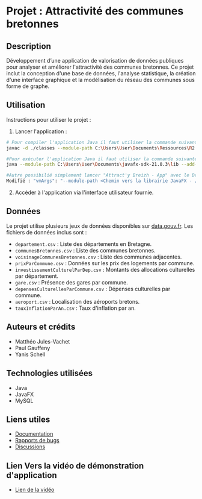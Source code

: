 # Projet : Attractivité des communes bretonnes

## Description
Développement d’une application de valorisation de données publiques pour analyser et améliorer l'attractivité des communes bretonnes. Ce projet inclut la conception d'une base de données, l'analyse statistique, la création d'une interface graphique et la modélisation du réseau des communes sous forme de graphe.

## Utilisation
Instructions pour utiliser le projet :

1. Lancer l'application :
```bash
# Pour compiler l'application Java il faut utiliser la commande suivante :
javac -d ./classes --module-path C:\Users\User\Documents\Ressources\R2.02\lib\javafx-sdk-22.0.1\lib --add-modules javafx.controls .\src\app\controller\*.java .\src\app\model\dao\*.java .\src\app\model\data\*.java .\src\resource\utils\Constants.java .\src\app\Main.java .\src\app\view\*.java .\src\app\view\admin\*.java .\src\app\view\table\*.java

#Pour exécuter l'application Java il faut utiliser la commande suivante  : 
java --module-path C:\Users\User\Documents\javafx-sdk-21.0.3\lib --add-modules javafx.controls .\src\app\Main

#Autre possibilié simplement lancer "Attract'y Breizh - App" avec le Debug VsCode (si Sur VsCode) en modifiant dans "lauch.json"
Modifié : "vmArgs": "--module-path <Chemin vers la librairie JavaFX - /lib> --add-modules javafx.controls"

```



2. Accéder à l'application via l'interface utilisateur fournie.

## Données
Le projet utilise plusieurs jeux de données disponibles sur [data.gouv.fr](https://www.data.gouv.fr/fr/). Les fichiers de données inclus sont :
- `departement.csv` : Liste des départements en Bretagne.
- `communesBretonnes.csv` : Liste des communes bretonnes.
- `voisinageCommunesBretonnes.csv` : Liste des communes adjacentes.
- `prixParCommune.csv` : Données sur les prix des logements par commune.
- `investissementCulturelParDep.csv` : Montants des allocations culturelles par département.
- `gare.csv` : Présence des gares par commune.
- `depensesCulturellesParCommune.csv` : Dépenses culturelles par commune.
- `aeroport.csv` : Localisation des aéroports bretons.
- `tauxInflationParAn.csv` : Taux d'inflation par an.

## Auteurs et crédits
- Matthéo Jules-Vachet
- Paul Gauffeny
- Yanis Schell

## Technologies utilisées
- Java
- JavaFX
- MySQL

## Liens utiles
- [Documentation](https://moodle.univ-ubs.fr/course/view.php?id=7564)
- [Rapports de bugs](https://www.data.gouv.fr/fr/)
- [Discussions](https://www.data.gouv.fr/fr/)

## Lien Vers la vidéo de démonstration d'application

- [Lien de la vidéo](https://www.youtube.com/watch?v=slz8_Z3xK80)
